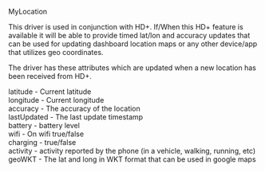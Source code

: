 MyLocation

This driver is used in conjunction with HD+. If/When this HD+ feature is available it will be able to provide timed lat/lon and accuracy updates that can be used for updating dashboard location maps or any other device/app that utilizes geo coordinates.

The driver has these attributes which are updated when a new location has been received from HD+.

latitude - Current latitude\
longitude - Current longitude\
accuracy - The accuracy of the location\
lastUpdated - The last update timestamp\
battery - battery level\
wifi - On wifi true/false\
charging - true/false\
activity - activity reported by the phone (in a vehicle, walking, running, etc)\
geoWKT - The lat and long in WKT format that can be used in google maps
